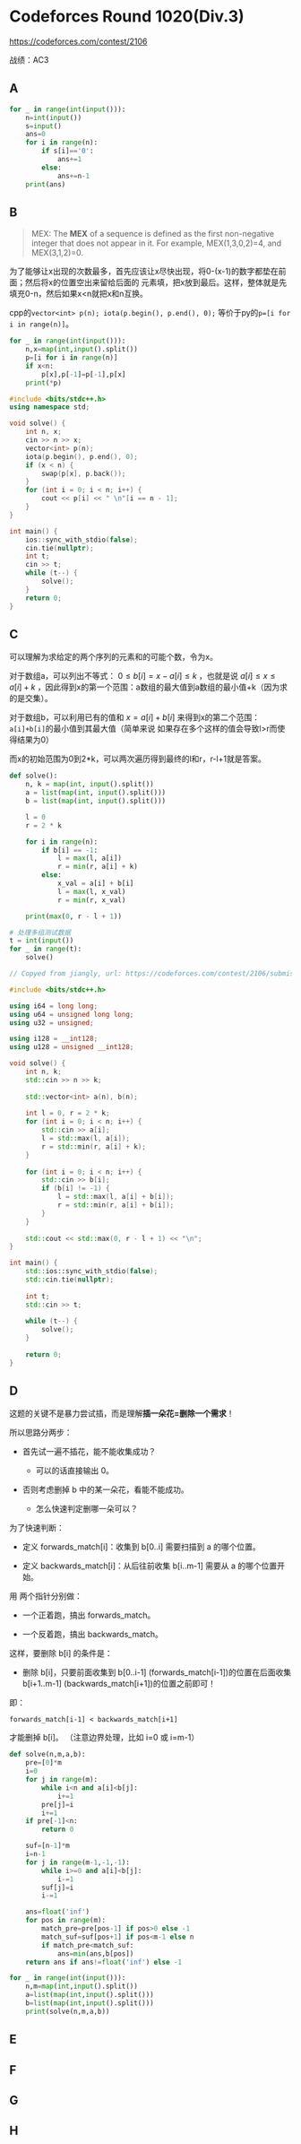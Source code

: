 # Codeforces Round 1020(Div.3)

https://codeforces.com/contest/2106

战绩：AC3

## A

```python
for _ in range(int(input())):
    n=int(input())
    s=input()
    ans=0
    for i in range(n):
        if s[i]=='0':
            ans+=1
        else:
            ans+=n-1
    print(ans)
```

## B

> MEX: The **MEX** of a sequence is defined as the first non-negative integer
> that does not appear in it. For example, MEX(1,3,0,2)=4, and MEX(3,1,2)=0.

为了能够让x出现的次数最多，首先应该让x尽快出现，将0-(x-1)的数字都垫在前面；然后将x的位置空出来留给后面的
元素填，把x放到最后。这样，整体就是先填充0-n，然后如果x<n就把x和n互换。

cpp的`vector<int> p(n); iota(p.begin(), p.end(), 0);` 等价于py的`p=[i for i in range(n)]`。

```python
for _ in range(int(input())):
    n,x=map(int,input().split())
    p=[i for i in range(n)]
    if x<n:
        p[x],p[-1]=p[-1],p[x]
    print(*p)
```

```cpp
#include <bits/stdc++.h>
using namespace std;

void solve() {
    int n, x;
    cin >> n >> x;
    vector<int> p(n);
    iota(p.begin(), p.end(), 0);
    if (x < n) {
        swap(p[x], p.back());
    }
    for (int i = 0; i < n; i++) {
        cout << p[i] << " \n"[i == n - 1];
    }
}

int main() {
    ios::sync_with_stdio(false);
    cin.tie(nullptr);
    int t;
    cin >> t;
    while (t--) {
        solve();
    }
    return 0;
}
```

## C

可以理解为求给定的两个序列的元素和的可能个数，令为x。

对于数组a，可以列出不等式：
$0 \leq b[i] = x - a[i] \leq k$
，也就是说
 $a[i] \leq x \leq a[i] + k$ ，因此得到x的第一个范围：a数组的最大值到a数组的最小值+k（因为求的是交集）。

对于数组b，可以利用已有的值和
$x = a[i]+b[i]$
来得到x的第二个范围：`a[i]+b[i]`的最小值到其最大值（简单来说
如果存在多个这样的值会导致l>r而使得结果为0）

而x的初始范围为0到2*k，可以两次遍历得到最终的l和r，r-l+1就是答案。

```python
def solve():
    n, k = map(int, input().split())
    a = list(map(int, input().split()))
    b = list(map(int, input().split()))

    l = 0
    r = 2 * k

    for i in range(n):
        if b[i] == -1:
            l = max(l, a[i])
            r = min(r, a[i] + k)
        else:
            x_val = a[i] + b[i]
            l = max(l, x_val)
            r = min(r, x_val)

    print(max(0, r - l + 1))

# 处理多组测试数据
t = int(input())
for _ in range(t):
    solve()
```

```cpp
// Copyed from jiangly, url: https://codeforces.com/contest/2106/submission/316991544

#include <bits/stdc++.h>

using i64 = long long;
using u64 = unsigned long long;
using u32 = unsigned;

using i128 = __int128;
using u128 = unsigned __int128;

void solve() {
    int n, k;
    std::cin >> n >> k;
    
    std::vector<int> a(n), b(n);
    
    int l = 0, r = 2 * k;
    for (int i = 0; i < n; i++) {
        std::cin >> a[i];
        l = std::max(l, a[i]);
        r = std::min(r, a[i] + k);
    }
    
    for (int i = 0; i < n; i++) {
        std::cin >> b[i];
        if (b[i] != -1) {
            l = std::max(l, a[i] + b[i]);
            r = std::min(r, a[i] + b[i]);
        }
    }
    
    std::cout << std::max(0, r - l + 1) << "\n";
}

int main() {
    std::ios::sync_with_stdio(false);
    std::cin.tie(nullptr);
    
    int t;
    std::cin >> t;
    
    while (t--) {
        solve();
    }
    
    return 0;
}
```

## D

这题的关键不是暴力尝试插，而是理解**插一朵花=删除一个需求**！

所以思路分两步：

* 首先试一遍不插花，能不能收集成功？

    * 可以的话直接输出 0。

* 否则考虑删掉 b 中的某一朵花，看能不能成功。

    * 怎么快速判定删哪一朵可以？

为了快速判断：

* 定义 forwards_match[i]：收集到 b[0..i] 需要扫描到 a 的哪个位置。

* 定义 backwards_match[i]：从后往前收集 b[i..m-1] 需要从 a 的哪个位置开始。

用 两个指针分别做：

* 一个正着跑，搞出 forwards_match。

* 一个反着跑，搞出 backwards_match。

这样，要删除 b[i] 的条件是：

* 删除 b[i]，只要前面收集到 b[0..i-1] (forwards_match[i-1])的位置在后面收集 b[i+1..m-1] (backwards_match[i+1])的位置之前即可！

即：

`forwards_match[i-1] < backwards_match[i+1]`

才能删掉 b[i]。 （注意边界处理，比如 i=0 或 i=m-1）

```python
def solve(n,m,a,b):
    pre=[0]*m
    i=0
    for j in range(m):
        while i<n and a[i]<b[j]:
            i+=1
        pre[j]=i
        i+=1
    if pre[-1]<n:
        return 0

    suf=[n-1]*m
    i=n-1
    for j in range(m-1,-1,-1):
        while i>=0 and a[i]<b[j]:
            i-=1
        suf[j]=i
        i-=1

    ans=float('inf')
    for pos in range(m):
        match_pre=pre[pos-1] if pos>0 else -1
        match_suf=suf[pos+1] if pos<m-1 else n
        if match_pre<match_suf:
            ans=min(ans,b[pos])
    return ans if ans!=float('inf') else -1

for _ in range(int(input())):
    n,m=map(int,input().split())
    a=list(map(int,input().split()))
    b=list(map(int,input().split()))
    print(solve(n,m,a,b))
```

## E
## F
## G
## H
